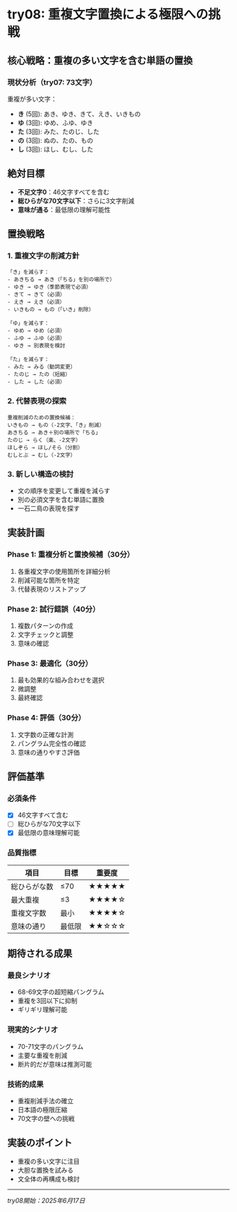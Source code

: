 # try08: 重複文字置換による極限への挑戦

## 核心戦略：重複の多い文字を含む単語の置換

### 現状分析（try07: 73文字）
重複が多い文字：
- **き** (5回): あき、ゆき、きて、えき、いきもの
- **ゆ** (3回): ゆめ、ふゆ、ゆき
- **た** (3回): みた、たのじ、した
- **の** (3回): ぬの、たの、もの
- **し** (3回): ほし、むし、した

## 絶対目標
- **不足文字0**：46文字すべてを含む
- **総ひらがな70文字以下**：さらに3文字削減
- **意味が通る**：最低限の理解可能性

## 置換戦略

### 1. 重複文字の削減方針
```
「き」を減らす：
- あきちる → あき（「ちる」を別の場所で）
- ゆき → ゆき（季節表現で必須）
- きて → きて（必須）
- えき → えき（必須）
- いきもの → もの（「いき」削除）

「ゆ」を減らす：
- ゆめ → ゆめ（必須）
- ふゆ → ふゆ（必須）
- ゆき → 別表現を検討

「た」を減らす：
- みた → みる（動詞変更）
- たのじ → たの（短縮）
- した → した（必須）
```

### 2. 代替表現の探索
```
重複削減のための置換候補：
いきもの → もの（-2文字、「き」削減）
あきちる → あき＋別の場所で「ちる」
たのじ → らく（楽、-2文字）
ほしぞら → ほし/そら（分割）
むしとぶ → むし（-2文字）
```

### 3. 新しい構造の検討
- 文の順序を変更して重複を減らす
- 別の必須文字を含む単語に置換
- 一石二鳥の表現を探す

## 実装計画

### Phase 1: 重複分析と置換候補（30分）
1. 各重複文字の使用箇所を詳細分析
2. 削減可能な箇所を特定
3. 代替表現のリストアップ

### Phase 2: 試行錯誤（40分）
1. 複数パターンの作成
2. 文字チェックと調整
3. 意味の確認

### Phase 3: 最適化（30分）
1. 最も効果的な組み合わせを選択
2. 微調整
3. 最終確認

### Phase 4: 評価（30分）
1. 文字数の正確な計測
2. パングラム完全性の確認
3. 意味の通りやすさ評価

## 評価基準

### 必須条件
- [x] 46文字すべて含む
- [ ] 総ひらがな70文字以下
- [x] 最低限の意味理解可能

### 品質指標
| 項目 | 目標 | 重要度 |
|------|------|--------|
| 総ひらがな数 | ≤70 | ★★★★★ |
| 最大重複 | ≤3 | ★★★★☆ |
| 重複文字数 | 最小 | ★★★★☆ |
| 意味の通り | 最低限 | ★★☆☆☆ |

## 期待される成果

### 最良シナリオ
- 68-69文字の超短縮パングラム
- 重複を3回以下に抑制
- ギリギリ理解可能

### 現実的シナリオ
- 70-71文字のパングラム
- 主要な重複を削減
- 断片的だが意味は推測可能

### 技術的成果
- 重複削減手法の確立
- 日本語の極限圧縮
- 70文字の壁への挑戦

## 実装のポイント
- 重複の多い文字に注目
- 大胆な置換を試みる
- 文全体の再構成も検討

---
*try08開始：2025年6月17日*